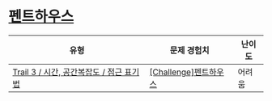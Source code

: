 # [펜트하우스](https://www.codetree.ai/trails/complete/curated-cards/challenge-penthouse)

|유형|문제 경험치|난이도|
|---|---|---|
|[Trail 3 / 시간, 공간복잡도 / 점근 표기법](https://www.codetree.ai/trail-info/novice-high/)|[[Challenge]펜트하우스](https://www.codetree.ai/trails/complete/curated-cards/challenge-penthouse/)|어려움|

